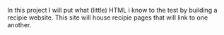 In this project I will put what (little) HTML i know to the test by building a recipie website. This site will house recipie pages that will link to one another.